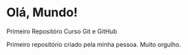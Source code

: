 # Olá, Mundo!
 Primeiro Repositóro Curso Git e GitHub

 Primeiro repositório criado pela minha pessoa. Muito orgulho.
